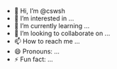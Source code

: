 - 👋 Hi, I’m @cswsh
- 👀 I’m interested in ...
- 🌱 I’m currently learning ...
- 💞️ I’m looking to collaborate on ...
- 📫 How to reach me ...
- 😄 Pronouns: ...
- ⚡ Fun fact: ...

<!---
cswsh/cswsh is a ✨ special ✨ repository because its `README.md` (this file) appears on your GitHub profile.
You can click the Preview link to take a look at your changes.
--->
